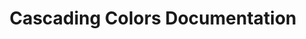 ---
layout: bookmark
title: Cascading Colors Documentation
tags:
  - Bookmarks
  - CSS
created: '2023-04-09T09:12:30.414Z'
link: https://www.oddbird.net/cascading-colors/docs/
id: 553529943
---